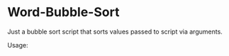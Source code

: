 # Word-Bubble-Sort

Just a bubble sort script that sorts values passed to script via arguments.

Usage:
